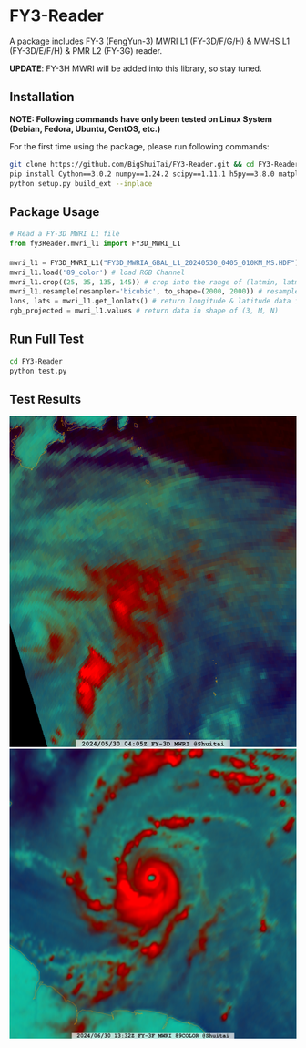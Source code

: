 # FY3-Reader
A package includes FY-3 (FengYun-3) MWRI L1 (FY-3D/F/G/H) & MWHS L1 (FY-3D/E/F/H) & PMR L2 (FY-3G) reader.

**UPDATE**: FY-3H MWRI will be added into this library, so stay tuned.

## Installation
**NOTE: Following commands have only been tested on Linux System (Debian, Fedora, Ubuntu, CentOS, etc.)**

For the first time using the package, please run following commands:
```Bash
git clone https://github.com/BigShuiTai/FY3-Reader.git && cd FY3-Reader
pip install Cython==3.0.2 numpy==1.24.2 scipy==1.11.1 h5py==3.8.0 matplotlib==3.5.3 pyproj==3.5.0
python setup.py build_ext --inplace
```

## Package Usage
```Python
# Read a FY-3D MWRI L1 file
from fy3Reader.mwri_l1 import FY3D_MWRI_L1

mwri_l1 = FY3D_MWRI_L1("FY3D_MWRIA_GBAL_L1_20240530_0405_010KM_MS.HDF") # read file
mwri_l1.load('89_color') # load RGB Channel
mwri_l1.crop((25, 35, 135, 145)) # crop into the range of (latmin, latmax, lonmin, lonmax)
mwri_l1.resample(resampler='bicubic', to_shape=(2000, 2000)) # resample to make the RGB Channel combined
lons, lats = mwri_l1.get_lonlats() # return longitude & latitude data in shape of (M, N)
rgb_projected = mwri_l1.values # return data in shape of (3, M, N)
```

## Run Full Test
```Bash
cd FY3-Reader
python test.py
```

## Test Results
![89_color_nearest](89_color_nearest.png)
![89_color_bicubic](89_color_bicubic.png)
